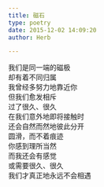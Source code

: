 ```yaml
---  
title: 磁石  
type: poetry  
date: 2015-12-02 14:09:20  
author: Herb  

---  
```

我们是同一端的磁极  
却有着不同归属  
我曾经多努力地靠近你  
但我们愈发相斥    
过了很久、很久  
在我们意外地即将接触时  
还会自然而然地彼此分开  
圆滑，而不着痕迹  
你感到理所当然  
而我还会有感觉    
或需要很久、很久  
我们才真正地永远不会相遇